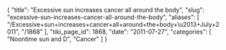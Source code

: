 {
  "title": "Excessive sun increases cancer all around the body",
  "slug": "excessive-sun-increases-cancer-all-around-the-body",
  "aliases": [
    "/Excessive+sun+increases+cancer+all+around+the+body+\u2013+July+2011",
    "/1868"
  ],
  "tiki_page_id": 1868,
  "date": "2011-07-27",
  "categories": [
    "Noontime sun and D",
    "Cancer"
  ]
}

